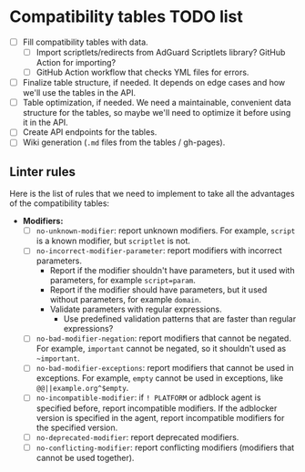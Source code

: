 # Compatibility tables TODO list

- [ ] Fill compatibility tables with data.
    - [ ] Import scriptlets/redirects from AdGuard Scriptlets library? GitHub Action for importing?
    - [ ] GitHub Action workflow that checks YML files for errors.
- [ ] Finalize table structure, if needed. It depends on edge cases and how we'll use the tables in the API.
- [ ] Table optimization, if needed. We need a maintainable, convenient data structure for the tables, so maybe we'll
      need to optimize it before using it in the API.
- [ ] Create API endpoints for the tables.
- [ ] Wiki generation (`.md` files from the tables / gh-pages).

## Linter rules

Here is the list of rules that we need to implement to take all the advantages of the compatibility tables:

- **Modifiers:**
    - [ ] `no-unknown-modifier`: report unknown modifiers.
      For example, `script` is a known modifier, but `scriptlet` is not.
    - [ ] `no-incorrect-modifier-parameter`: report modifiers with incorrect parameters.
        - Report if the modifier shouldn't have parameters, but it used with parameters, for example `script=param`.
        - Report if the modifier should have parameters, but it used without parameters, for example `domain`.
        - Validate parameters with regular expressions.
            - Use predefined validation patterns that are faster than regular expressions?
    - [ ] `no-bad-modifier-negation`: report modifiers that cannot be negated.
      For example, `important` cannot be negated, so it shouldn't used as `~important`.
    - [ ] `no-bad-modifier-exceptions`: report modifiers that cannot be used in exceptions.
      For example, `empty` cannot be used in exceptions, like `@@||example.org^$empty`.
    - [ ] `no-incompatible-modifier`: if `! PLATFORM` or adblock agent is specified before,
      report incompatible modifiers. If the adblocker version is specified in the agent,
      report incompatible modifiers for the specified version.
    - [ ] `no-deprecated-modifier`: report deprecated modifiers.
    - [ ] `no-conflicting-modifier`: report conflicting modifiers (modifiers that cannot be used together).
